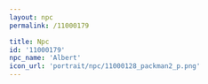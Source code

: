 ```yaml
---
layout: npc
permalink: /11000179

title: Npc
id: '11000179'
npc_name: 'Albert'
icon_url: 'portrait/npc/11000128_packman2_p.png'
---
```

